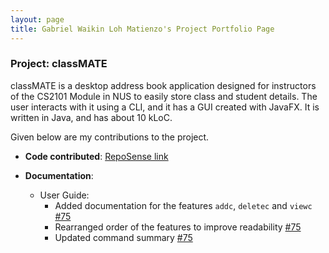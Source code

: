 ```yaml
---
layout: page
title: Gabriel Waikin Loh Matienzo's Project Portfolio Page
---
```


### Project: classMATE

classMATE is a desktop address book application designed for instructors of the CS2101 Module in NUS to easily store class and student details. The user interacts with it using a CLI, and it has a GUI created with JavaFX. It is written in Java, and has about 10 kLoC.

Given below are my contributions to the project.

* **Code contributed**: [RepoSense link](https://nus-cs2103-ay2122s1.github.io/tp-dashboard/)

* **Documentation**:
    * User Guide:
        * Added documentation for the features `addc`, `deletec` and `viewc` [\#75]()
        * Rearranged order of the features to improve readability [\#75]()
        * Updated command summary [\#75]()
